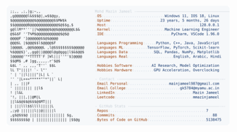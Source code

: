 <picture>
  <source srcset="https://raw.githubusercontent.com/mmazinjameel/mmazinjameel/main/dark_mode.svg?v=1746108583" media="(prefers-color-scheme: dark)">
  <img src="https://raw.githubusercontent.com/mmazinjameel/mmazinjameel/main/light_mode.svg?v=1746108583">
</picture>
